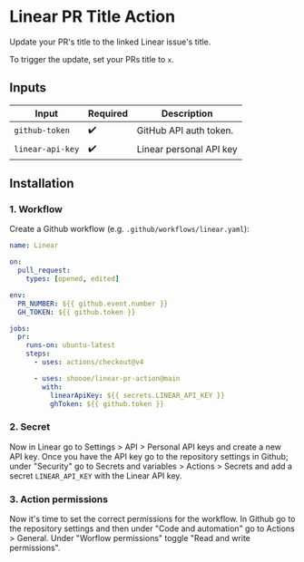 # Linear PR Title Action

Update your PR's title to the linked Linear issue's title.

To trigger the update, set your PRs title to `x`.

## Inputs

| Input            | Required | Description             |
| ---------------- | -------- | ----------------------- |
| `github-token`   | ✔️       | GitHub API auth token.  |
| `linear-api-key` | ✔️       | Linear personal API key |

## Installation

### 1. Workflow

Create a Github workflow (e.g. `.github/workflows/linear.yaml`):

```yaml
name: Linear

on:
  pull_request:
    types: [opened, edited]

env:
  PR_NUMBER: ${{ github.event.number }}
  GH_TOKEN: ${{ github.token }}

jobs:
  pr:
    runs-on: ubuntu-latest
    steps:
      - uses: actions/checkout@v4

      - uses: shoooe/linear-pr-action@main
        with:
          linearApiKey: ${{ secrets.LINEAR_API_KEY }}
          ghToken: ${{ github.token }}
```

### 2. Secret

Now in Linear go to Settings > API > Personal API keys and create a new API key.
Once you have the API key go to the repository settings in Github; under "Security" go to Secrets and variables > Actions > Secrets and add a secret `LINEAR_API_KEY` with the Linear API key.

### 3. Action permissions

Now it's time to set the correct permissions for the workflow.
In Github go to the repository settings and then under "Code and automation" go to Actions > General.
Under "Worflow permissions" toggle "Read and write permissions".
